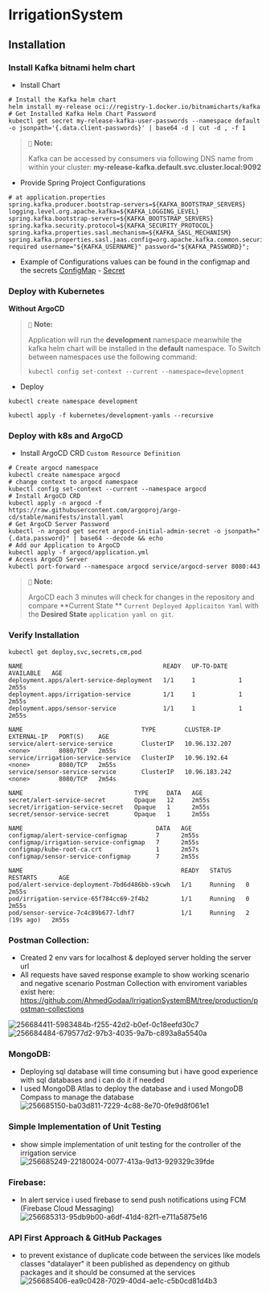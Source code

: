 # IrrigationSystem

## Installation

### Install Kafka bitnami helm chart

- Install Chart

```shell
# Install the Kafka helm chart
helm install my-release oci://registry-1.docker.io/bitnamicharts/kafka
# Get Installed Kafka Helm Chart Password
kubectl get secret my-release-kafka-user-passwords --namespace default -o jsonpath='{.data.client-passwords}' | base64 -d | cut -d , -f 1
``` 

> `📝` **Note:**
>
> Kafka can be accessed by consumers via following DNS name from within your cluster:
> **my-release-kafka.default.svc.cluster.local:9092**

- Provide Spring Project Configurations

```text
# at application.properties
spring.kafka.producer.bootstrap-servers=${KAFKA_BOOTSTRAP_SERVERS}
logging.level.org.apache.kafka=${KAFKA_LOGGING_LEVEL}
spring.kafka.bootstrap-servers=${KAFKA_BOOTSTRAP_SERVERS}
spring.kafka.security.protocol=${KAFKA_SECURITY_PROTOCOL}
spring.kafka.properties.sasl.mechanism=${KAFKA_SASL_MECHANISM}
spring.kafka.properties.sasl.jaas.config=org.apache.kafka.common.security.scram.ScramLoginModule required username="${KAFKA_USERNAME}" password="${KAFKA_PASSWORD}";
```

- Example of Configurations values can be found in the configmap and the
  secrets [ConfigMap](kubernetes/development/sensor-service/sensor-service-configmap.yml) - [Secret](kubernetes/development/sensor-service/sensor-service-secret.yml)

### Deploy with Kubernetes

**Without ArgoCD**
> `📝` **Note:**
>
> Application will run the **development** namespace meanwhile the kafka helm chart will be installed in the **default**
> namespace.
> To Switch between namespaces use the following command:
> ```shell
> kubectl config set-context --current --namespace=development
> ```

- Deploy

```shell
kubectl create namespace development

kubectl apply -f kubernetes/development-yamls --recursive
```

### Deploy with k8s and ArgoCD

- Install ArgoCD CRD `Custom Resource Definition`

```shell
# Create argocd namespace
kubectl create namespace argocd
# change context to argocd namespace
kubectl config set-context --current --namespace argocd
# Install ArgoCD CRD
kubectl apply -n argocd -f https://raw.githubusercontent.com/argoproj/argo-cd/stable/manifests/install.yaml
# Get ArgoCD Server Password
kubectl -n argocd get secret argocd-initial-admin-secret -o jsonpath="{.data.password}" | base64 --decode && echo
# Add our Application to ArgoCD
kubectl apply -f argocd/application.yml
# Access ArgoCD Server
kubectl port-forward --namespace argocd service/argocd-server 8080:443
```

> `📝` **Note:**
>
> ArgoCD each 3 minutes will check for changes in the repository and compare **Current State
** `Current Deployed Applicaiton Yaml` with the **Desired State** `application yaml on git`.

### Verify Installation

```shell
kubectl get deploy,svc,secrets,cm,pod
```

```text
NAME                                       READY   UP-TO-DATE   AVAILABLE   AGE
deployment.apps/alert-service-deployment   1/1     1            1           2m55s
deployment.apps/irrigation-service         1/1     1            1           2m55s
deployment.apps/sensor-service             1/1     1            1           2m55s

NAME                                 TYPE        CLUSTER-IP      EXTERNAL-IP   PORT(S)    AGE
service/alert-service-service        ClusterIP   10.96.132.207   <none>        8080/TCP   2m55s
service/irrigation-service-service   ClusterIP   10.96.192.64    <none>        8080/TCP   2m55s
service/sensor-service-service       ClusterIP   10.96.183.242   <none>        8080/TCP   2m54s

NAME                               TYPE     DATA   AGE
secret/alert-service-secret        Opaque   12     2m55s
secret/irrigation-service-secret   Opaque   1      2m55s
secret/sensor-service-secret       Opaque   1      2m55s

NAME                                     DATA   AGE
configmap/alert-service-configmap        7      2m55s
configmap/irrigation-service-configmap   7      2m55s
configmap/kube-root-ca.crt               1      2m57s
configmap/sensor-service-configmap       7      2m55s

NAME                                            READY   STATUS    RESTARTS      AGE
pod/alert-service-deployment-7bd6d486bb-s9cwh   1/1     Running   0             2m55s
pod/irrigation-service-65f784cc69-2f4b2         1/1     Running   0             2m55s
pod/sensor-service-7c4c89b677-ldhf7             1/1     Running   2 (19s ago)   2m55s
```

### Postman Collection:

- Created 2 env vars for localhost & deployed server holding the server url
- All requests have saved response example to show working scenario and negative scenario
  Postman Collection with enviroment variables exist
  here: https://github.com/AhmedGodaa/IrrigationSystemBM/tree/production/postman-collections

![256684411-5983484b-f255-42d2-b0ef-0c18eefd30c7](https://github.com/AhmedGodaa/IrrigationSystemBM/assets/73083104/dbabbc72-3f4d-49a8-8533-d1b0e9a8c25b)
![256684484-679577d2-97b3-4035-9a7b-c893a8a5540a](https://github.com/AhmedGodaa/IrrigationSystemBM/assets/73083104/f71c197b-28ce-49ea-8126-8766f95ec9c1)

### MongoDB:

- Deploying sql database will time consuming but i have good experience with sql databases and i can do it if needed
- I used MongoDB Atlas to deploy the database and i used MongoDB Compass to manage the database
  ![256685150-ba03d811-7229-4c88-8e70-0fe9d8f061e1](https://github.com/AhmedGodaa/IrrigationSystemBM/assets/73083104/e45d59b6-ba67-4c56-901b-a260f289c832)

### Simple Implementation of Unit Testing

- show simple implementation of unit testing for the controller of the irrigation service
  ![256685249-22180024-0077-413a-9d13-929329c39fde](https://github.com/AhmedGodaa/IrrigationSystemBM/assets/73083104/6e344bf6-9ad2-4b0a-97ca-0d534b3d90ea)

### Firebase:

- In alert service i used firebase to send push notifications using FCM (Firebase Cloud Messaging)
  ![256685313-95db9b00-a6df-41d4-82f1-e711a5875e16](https://github.com/AhmedGodaa/IrrigationSystemBM/assets/73083104/dc954f9d-3826-4d54-8094-e577af4f7b3e)

### API First Approach & GitHub Packages

- to prevent existance of duplicate code between the services like models classes "datalayer" it been published as
  dependency on github packages and it should be consumed at the services
  ![256685406-ea9c0428-7029-40d4-ae1c-c5b0cd81d4b3](https://github.com/AhmedGodaa/IrrigationSystemBM/assets/73083104/41fbcca2-5227-43eb-b72d-c714ec442a33)




